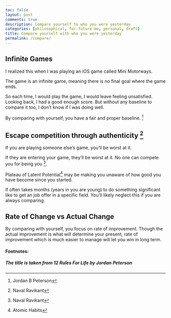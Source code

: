 ```yaml
---
toc: false
layout: post
comments: true
description: Compare yourself to who you were yesterday
categories: [philosophical, for-future-me, personal, draft]
title: Compare yourself with who you were yesterday
permalink: /compare/
---
```


## Infinite Games

I realized this when I was playing an iOS game called Mini Motorways.

The game is an infinite game, meaning there is no final goal where the game ends.

So each time, I would play the game, I would leave feeling unsatisfied. Looking back, I had a good enough score. But without any baseline to compare it too, I don't know if I was doing well.

By comparing with yourself, you have a fair and proper baseline. [^3]

## Escape competition through authenticity [^2]

If you are playing someone else’s game, you’ll be worst at it. 

If they are entering your game, they’ll be worst at it. No one can compete you for being you [^2].

Plateau of Latent Potential[^1] may be making you unaware of how good you have become since you started.

If often takes months (years in you are young) to do something significant like to get an job offer in a specific field. You'll likely neglect this if you are always comparing.

## Rate of Change vs Actual Change

By comparing with yourself, you focus on rate of improvement. Though the actual improvement is what will determine your present, rate of improvement which is much easier to manage will let you win in long term.

#### Footnotes:
##### The title is taken from 12 Rules For Life by Jordan Peterson

[^1]: Atomic Habits
[^2]: Naval Ravikant
[^3]: Jordan B Peterson